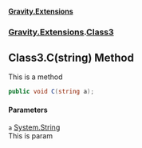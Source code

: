 #### [Gravity.Extensions](./index.md 'index')
### [Gravity.Extensions](./Gravity-Extensions.md 'Gravity.Extensions').[Class3](./Gravity-Extensions-Class3.md 'Gravity.Extensions.Class3')
## Class3.C(string) Method
This is a method  
```csharp
public void C(string a);
```
#### Parameters
<a name='Gravity-Extensions-Class3-C(string)-a'></a>
`a` [System.String](https://docs.microsoft.com/en-us/dotnet/api/System.String 'System.String')  
This is param  
  
